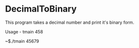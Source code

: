 # DecimalToBinary
This program takes a decimal number and print it's binary form.

Usage - tmain 458

~$./tmain 45679
